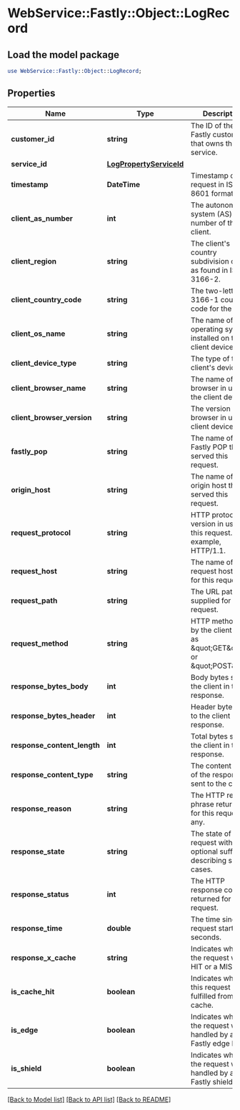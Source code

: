# WebService::Fastly::Object::LogRecord

## Load the model package
```perl
use WebService::Fastly::Object::LogRecord;
```

## Properties
Name | Type | Description | Notes
------------ | ------------- | ------------- | -------------
**customer_id** | **string** | The ID of the Fastly customer that owns the service. | [optional] [readonly] 
**service_id** | [**LogPropertyServiceId**](LogPropertyServiceId.md) |  | [optional] 
**timestamp** | **DateTime** | Timestamp of the request in ISO 8601 format. | [optional] 
**client_as_number** | **int** | The autonomous system (AS) number of the client. | [optional] [readonly] 
**client_region** | **string** | The client&#39;s country subdivision code as found in ISO 3166-2. | [optional] [readonly] 
**client_country_code** | **string** | The two-letter ISO 3166-1 country code for the client. | [optional] [readonly] 
**client_os_name** | **string** | The name of the operating system installed on the client device. | [optional] [readonly] 
**client_device_type** | **string** | The type of the client&#39;s device. | [optional] [readonly] 
**client_browser_name** | **string** | The name of the browser in use on the client device. | [optional] [readonly] 
**client_browser_version** | **string** | The version of the browser in use on client device. | [optional] [readonly] 
**fastly_pop** | **string** | The name of the Fastly POP that served this request. | [optional] [readonly] 
**origin_host** | **string** | The name of the origin host that served this request. | [optional] [readonly] 
**request_protocol** | **string** | HTTP protocol version in use for this request. For example, HTTP/1.1. | [optional] [readonly] 
**request_host** | **string** | The name of the request host used for this request. | [optional] [readonly] 
**request_path** | **string** | The URL path supplied for this request. | [optional] [readonly] 
**request_method** | **string** | HTTP method sent by the client such as \&quot;GET\&quot; or \&quot;POST\&quot;. | [optional] [readonly] 
**response_bytes_body** | **int** | Body bytes sent to the client in the response. | [optional] [readonly] 
**response_bytes_header** | **int** | Header bytes sent to the client in the response. | [optional] [readonly] 
**response_content_length** | **int** | Total bytes sent to the client in the response. | [optional] [readonly] 
**response_content_type** | **string** | The content type of the response sent to the client. | [optional] [readonly] 
**response_reason** | **string** | The HTTP reason phrase returned for this request, if any. | [optional] [readonly] 
**response_state** | **string** | The state of the request with optional suffixes describing special cases. | [optional] [readonly] 
**response_status** | **int** | The HTTP response code returned for this request. | [optional] [readonly] 
**response_time** | **double** | The time since the request started in seconds. | [optional] [readonly] 
**response_x_cache** | **string** | Indicates whether the request was a HIT or a MISS. | [optional] [readonly] 
**is_cache_hit** | **boolean** | Indicates whether this request was fulfilled from cache. | [optional] [readonly] 
**is_edge** | **boolean** | Indicates whether the request was handled by a Fastly edge POP. | [optional] [readonly] 
**is_shield** | **boolean** | Indicates whether the request was handled by a Fastly shield POP. | [optional] [readonly] 

[[Back to Model list]](../README.md#documentation-for-models) [[Back to API list]](../README.md#documentation-for-api-endpoints) [[Back to README]](../README.md)


